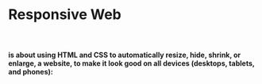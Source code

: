 <head> 
  <link rel="stylesheet" href="styles.css">
</head>

<div class="home">
<h1>Responsive Web</h1><br>
<h4>is about using HTML and CSS to automatically resize, hide, shrink, or enlarge, a website, to make it look good on all devices (desktops, tablets, and phones):</h4>
</div>
